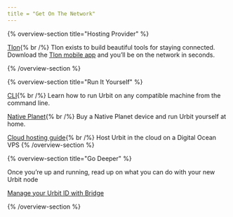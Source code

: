 ```yaml
---
title = "Get On The Network"
---
```

{% overview-section title="Hosting Provider" %}

[Tlon](https://tlon.io){% br /%}
Tlon exists to build beautiful tools for staying connected. Download the [Tlon mobile app](https://tlon.io) and you’ll be on the network in seconds.

{% /overview-section %}

{% overview-section title="Run It Yourself" %}

[CLI](https://docs.urbit.org/get-on-urbit){% br /%}
Learn how to run Urbit on any compatible machine from the command line.

[Native Planet](https://nativeplanet.io){% br /%}
Buy a Native Planet device and run Urbit yourself at home.

[Cloud hosting guide](https://docs.urbit.org/user-manual/running/cloud-hosting){% br /%}
Host Urbit in the cloud on a Digital Ocean VPS
{% /overview-section %}

{% overview-section title="Go Deeper" %}

Once you’re up and running, read up on what you can do with your new Urbit node

[Manage your Urbit ID with Bridge](https://docs.urbit.org/user-manual/id/using-bridge)

{% /overview-section %}
